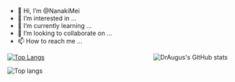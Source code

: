 - 👋 Hi, I’m @NanakiMei
- 👀 I’m interested in ...
- 🌱 I’m currently learning ...
- 💞️ I’m looking to collaborate on ...
- 📫 How to reach me ...

<!---
NanakiMei/NanakiMei is a ✨ special ✨ repository because its `README.md` (this file) appears on your GitHub profile.
You can click the Preview link to take a look at your changes.
--->

<img src="https://github-readme-stats.vercel.app/api?username=NanakiMei&show_icons=true&hide_title=true&hide_border=true" alt="DrAugus's GitHub stats" align="right">

[![Top Langs](https://github-readme-stats.vercel.app/api/top-langs/?username=NanakiMei)](https://github.com/anuraghazra/github-readme-stats)

<img src="https://github-readme-stats.vercel.app/api/top-langs/?username=NanakiMei&langs_count=8&layout=compact&hide_title=true&hide_border=true" alt="Top langs" align="left">
